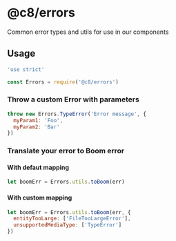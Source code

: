 # @c8/errors
Common error types and utils for use in our components

## Usage
```javascript
'use strict'

const Errors = require('@c8/errors')
```

### Throw a custom Error with parameters
```javascript
throw new Errors.TypeError('Error message', {
  myParam1: 'Foo',
  myParam2: 'Bar'
})
```

### Translate your error to Boom error

#### With defaut mapping
```javascript
let boomErr = Errors.utils.toBoom(err)
```

#### With custom mapping
```javascript
let boomErr = Errors.utils.toBoom(err, {
  entityTooLarge: ['FileTooLargeError'],
  unsupportedMediaType: ['TypeError']
})
```

